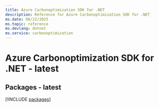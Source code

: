 ```yaml
---
title: Azure Carbonoptimization SDK for .NET
description: Reference for Azure Carbonoptimization SDK for .NET
ms.date: 08/22/2025
ms.topic: reference
ms.devlang: dotnet
ms.service: carbonoptimization
---
```

# Azure Carbonoptimization SDK for .NET - latest
## Packages - latest
[!INCLUDE [packages](carbonoptimization-index.md)]